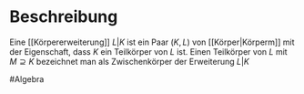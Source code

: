 # Beschreibung
Eine [[Körpererweiterung]] $L|K$ ist ein Paar $(K, L)$ von [[Körper|Körperm]] mit der Eigenschaft, dass $K$ ein Teilkörper von $L$ ist. Einen Teilkörper von $L$ mit $M \supseteq K$ bezeichnet man als Zwischenkörper der Erweiterung $L|K$

#Algebra 